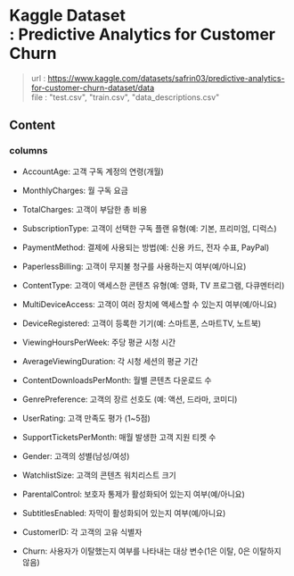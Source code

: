 # Kaggle Dataset <br> : Predictive Analytics for Customer Churn
> url : https://www.kaggle.com/datasets/safrin03/predictive-analytics-for-customer-churn-dataset/data <br>
> file : "test.csv", "train.csv", "data_descriptions.csv"

## Content
### columns
- AccountAge: 고객 구독 계정의 연령(개월)

- MonthlyCharges: 월 구독 요금

- TotalCharges: 고객이 부담한 총 비용

- SubscriptionType: 고객이 선택한 구독 플랜 유형(예: 기본, 프리미엄, 디럭스)

- PaymentMethod: 결제에 사용되는 방법(예: 신용 카드, 전자 수표, PayPal)

- PaperlessBilling: 고객이 무지불 청구를 사용하는지 여부(예/아니요)

- ContentType: 고객이 액세스한 콘텐츠 유형(예: 영화, TV 프로그램, 다큐멘터리)

- MultiDeviceAccess: 고객이 여러 장치에 액세스할 수 있는지 여부(예/아니요)

- DeviceRegistered: 고객이 등록한 기기(예: 스마트폰, 스마트TV, 노트북)

- ViewingHoursPerWeek: 주당 평균 시청 시간

- AverageViewingDuration: 각 시청 세션의 평균 기간

- ContentDownloadsPerMonth: 월별 콘텐츠 다운로드 수

- GenrePreference: 고객의 장르 선호도 (예: 액션, 드라마, 코미디)

- UserRating: 고객 만족도 평가 (1~5점)

- SupportTicketsPerMonth: 매월 발생한 고객 지원 티켓 수

- Gender: 고객의 성별(남성/여성)

- WatchlistSize: 고객의 콘텐츠 워치리스트 크기

- ParentalControl: 보호자 통제가 활성화되어 있는지 여부(예/아니요)

- SubtitlesEnabled: 자막이 활성화되어 있는지 여부(예/아니요)

- CustomerID: 각 고객의 고유 식별자

- Churn: 사용자가 이탈했는지 여부를 나타내는 대상 변수(1은 이탈, 0은 이탈하지 않음)
